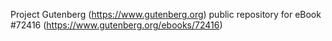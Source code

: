 Project Gutenberg (https://www.gutenberg.org) public repository
for eBook #72416 (https://www.gutenberg.org/ebooks/72416)
